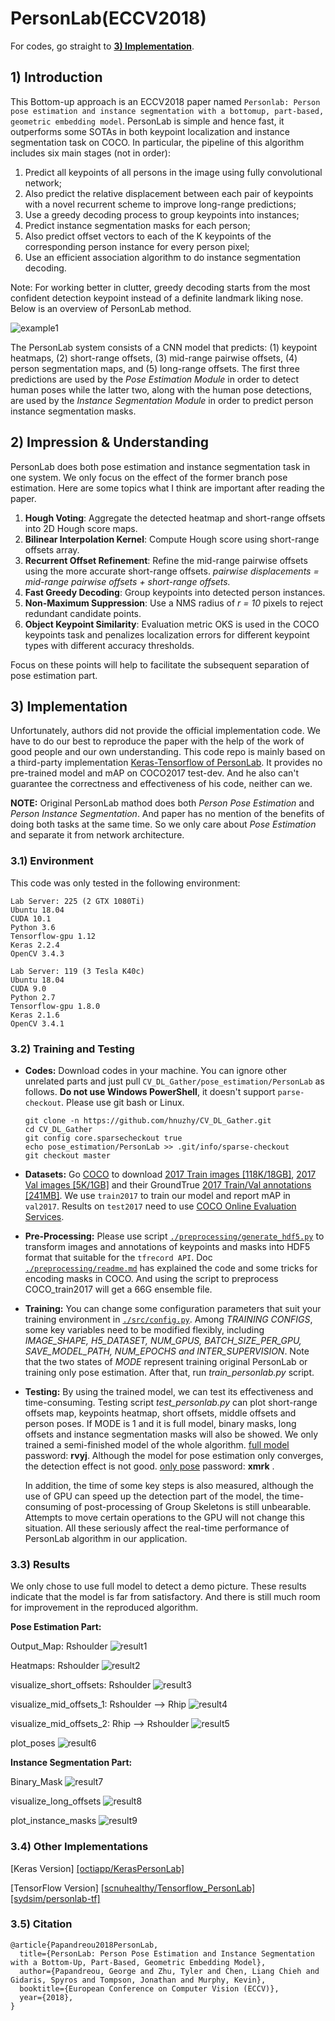 # PersonLab(ECCV2018) 
For codes, go straight to [**3) Implementation**](#3-implementation).

## 1) Introduction

This Bottom-up approach is an ECCV2018 paper named `Personlab: Person pose estimation and instance segmentation with a bottomup, part-based, geometric embedding model`. PersonLab is simple and hence fast, it outperforms some SOTAs in both keypoint localization and instance segmentation task on COCO. In particular, the pipeline of this algorithm includes six main stages (not in order):

1. Predict all keypoints of all persons in the image using fully convolutional network;
2. Also predict the relative displacement between each pair of keypoints with a novel recurrent scheme to improve long-range predictions;
3. Use a greedy decoding process to group keypoints into instances;
4. Predict instance segmentation masks for each person;
5. Also predict offset vectors to each of the K keypoints of the corresponding person instance for every person pixel;
6. Use an efficient association algorithm to do instance segmentation decoding.

Note: For working better in clutter, greedy decoding starts from the most confident detection keypoint instead of a definite landmark liking nose. Below is an overview of PersonLab method.

![example1](./materials/network_architecture.jpg)

The PersonLab system consists of a CNN model that predicts: (1) keypoint heatmaps, (2) short-range offsets, (3) mid-range pairwise offsets, (4) person segmentation maps, and (5) long-range offsets. The first three predictions are used by the _Pose Estimation Module_ in order to detect human poses while the latter two, along with the human pose detections, are used by the _Instance Segmentation Module_ in order to predict person instance segmentation masks.

## 2) Impression & Understanding

PersonLab does both pose estimation and instance segmentation task in one system. We only focus on the effect of the former branch pose estimation. Here are some topics what I think are important after reading the paper.

1. **Hough Voting**: Aggregate the detected heatmap and short-range offsets into 2D Hough score maps.
2. **Bilinear Interpolation Kernel**: Compute Hough score using short-range offsets array.
3. **Recurrent Offset Refinement**: Refine the mid-range pairwise offsets using the more accurate short-range offsets. *pairwise displacements = mid-range pairwise offsets + short-range offsets.*
4. **Fast Greedy Decoding**: Group keypoints into detected person instances.
5. **Non-Maximum Suppression**: Use a NMS radius of *r = 10* pixels to reject redundant candidate points.
6. **Object Keypoint Similarity**: Evaluation metric OKS is used in the COCO keypoints task and penalizes localization errors for different keypoint types with different accuracy thresholds.

Focus on these points will help to facilitate the subsequent separation of pose estimation part.

## 3) Implementation

Unfortunately, authors did not provide the official implementation code. We have to do our best to reproduce the paper with the help of the work of good people and our own understanding. This code repo is mainly based on a third-party implementation [Keras-Tensorflow of PersonLab](https://github.com/octiapp/KerasPersonLab). It provides no pre-trained model and mAP on COCO2017 test-dev. And he also can't guarantee the correctness and effectiveness of his code, neither can we.

**NOTE:** Original PersonLab mathod does both *Person Pose Estimation* and *Person Instance Segmentation*. And paper has no mention of the benefits of doing both tasks at the same time. So we only care about *Pose Estimation* and separate it from network architecture.

### 3.1) Environment

This code was only tested in the following environment:
```
Lab Server: 225 (2 GTX 1080Ti)
Ubuntu 18.04
CUDA 10.1
Python 3.6
Tensorflow-gpu 1.12
Keras 2.2.4
OpenCV 3.4.3

Lab Server: 119 (3 Tesla K40c)
Ubuntu 18.04
CUDA 9.0
Python 2.7
Tensorflow-gpu 1.8.0
Keras 2.1.6
OpenCV 3.4.1
```

### 3.2) Training and Testing
- **Codes:** Download codes in your machine. You can ignore other unrelated parts and just pull `CV_DL_Gather/pose_estimation/PersonLab` as follows. **Do not use Windows PowerShell**, it doesn't support `parse-checkout`. Please use git bash or Linux.
  ```
  git clone -n https://github.com/hnuzhy/CV_DL_Gather.git
  cd CV_DL_Gather
  git config core.sparsecheckout true
  echo pose_estimation/PersonLab >> .git/info/sparse-checkout
  git checkout master
  ```
  
- **Datasets:** Go [COCO](http://cocodataset.org/) to download [2017 Train images [118K/18GB]](http://images.cocodataset.org/zips/train2017.zip), [2017 Val images [5K/1GB]](http://images.cocodataset.org/zips/val2017.zip) and their GroundTrue [2017 Train/Val annotations [241MB]](http://images.cocodataset.org/annotations/annotations_trainval2017.zip). We use `train2017` to train our model and report mAP in `val2017`. Results on `test2017` need to use [COCO Online Evaluation Services](https://competitions.codalab.org/competitions/12061).

- **Pre-Processing:** Please use script [`./preprocessing/generate_hdf5.py`](./preprocessing/generate_hdf5.py) to transform images and annotations of keypoints and masks into HDF5 format that suitable for the `tfrecord API`. Doc [`./preprocessing/readme.md`](./preprocessing/readme.md) has explained the code and some tricks for encoding masks in COCO. And using the script to preprocess COCO_train2017 will get a 66G ensemble file.

- **Training:** You can change some configuration parameters that suit your training environment in [`./src/config.py`](./src/config.py). Among *TRAINING CONFIGS*, some key variables need to be modified flexibly, including *IMAGE_SHAPE, H5_DATASET, NUM_GPUS, BATCH_SIZE_PER_GPU, SAVE_MODEL_PATH, NUM_EPOCHS and INTER_SUPERVISION*. Note that the two states of *MODE* represent training original PersonLab or training only pose estimation. After that, run *train_personlab.py* script.

- **Testing:** By using the trained model, we can test its effectiveness and time-consuming. Testing script *test_personlab.py* can plot 
short-range offsets map, keypoints heatmap, short offsets, middle offsets and person poses. If MODE is 1 and it is full model, binary masks, long offsets and instance segmentation masks will also be showed. We only trained a semi-finished model of the whole algorithm. [full model](https://pan.baidu.com/s/1Poc-SoxpbWEI2nIRCkKXSg) password: **rvyj**. Although the model for pose estimation only converges, the detection effect is not good. [only pose](https://pan.baidu.com/s/1Sjir22yh5Wmt1k-ROal5qw) password: **xmrk** .

  In addition, the time of some key steps is also measured, although the use of GPU can speed up the detection part of the model, the time-consuming of post-processing of Group Skeletons is still unbearable. Attempts to move certain operations to the GPU will not change this situation. All these seriously affect the real-time performance of PersonLab algorithm in our application.

### 3.3) Results

We only chose to use full model to detect a demo picture. These results indicate that the model is far from satisfactory. And there is still much room for improvement in the reproduced algorithm.

**Pose Estimation Part:**

Output_Map: Rshoulder ![result1](./materials/Output_Map_Rshoulder.jpg)

Heatmaps: Rshoulder ![result2](./materials/Heatmaps_Rshoulder.jpg)

visualize_short_offsets: Rshoulder
![result3](./materials/visualize_short_offsets.jpg)

visualize_mid_offsets_1: Rshoulder --> Rhip
![result4](./materials/visualize_mid_offsets_1.jpg)

visualize_mid_offsets_2: Rhip --> Rshoulder
![result5](./materials/visualize_mid_offsets_2.jpg)

plot_poses
![result6](./materials/plot_poses.jpg)

**Instance Segmentation Part:**

Binary_Mask
![result7](./materials/Binary_Mask.jpg)

visualize_long_offsets
![result8](./materials/visualize_long_offsets.jpg)

plot_instance_masks
![result9](./materials/plot_instance_masks.jpg)


### 3.4) Other Implementations

[Keras Version]
[[octiapp/KerasPersonLab]](https://github.com/octiapp/KerasPersonLab)

[TensorFlow Version]
[[scnuhealthy/Tensorflow_PersonLab]](https://github.com/scnuhealthy/Tensorflow_PersonLab)
[[sydsim/personlab-tf]](https://github.com/sydsim/personlab-tf)

### 3.5) Citation

```
@article{Papandreou2018PersonLab,
  title={PersonLab: Person Pose Estimation and Instance Segmentation with a Bottom-Up, Part-Based, Geometric Embedding Model},
  author={Papandreou, George and Zhu, Tyler and Chen, Liang Chieh and Gidaris, Spyros and Tompson, Jonathan and Murphy, Kevin},
  booktitle={European Conference on Computer Vision (ECCV)},
  year={2018},
}
```

